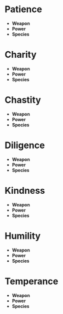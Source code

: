 # Patience
  - __Weapon__
  - __Power__
  - __Species__
# Charity
  - __Weapon__
  - __Power__
  - __Species__
# Chastity
  - __Weapon__
  - __Power__
  - __Species__
# Diligence
  - __Weapon__
  - __Power__
  - __Species__
# Kindness
  - __Weapon__
  - __Power__
  - __Species__
# Humility
  - __Weapon__
  - __Power__
  - __Species__
# Temperance
  - __Weapon__
  - __Power__
  - __Species__
